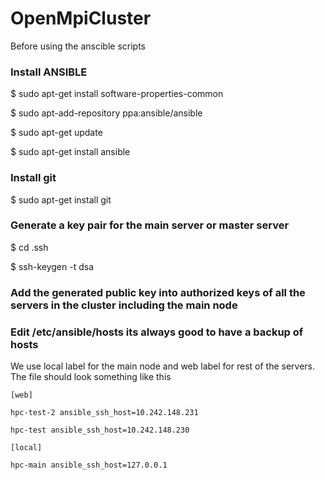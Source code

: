 # OpenMpiCluster

Before using the anscible scripts

### Install ANSIBLE

$ sudo apt-get install software-properties-common

$ sudo apt-add-repository ppa:ansible/ansible			

$ sudo apt-get update

$ sudo apt-get install ansible

### Install git

$ sudo apt-get install git

### Generate a key pair for the main server or master server

$ cd .ssh

$ ssh-keygen -t dsa

### Add the generated public key into authorized keys of all the servers in the cluster including the main node

### Edit /etc/ansible/hosts its always good to have a backup of hosts
We use local label for the main node and web label for rest of the servers.
The file should look something like this

    [web]

    hpc-test-2 ansible_ssh_host=10.242.148.231

    hpc-test ansible_ssh_host=10.242.148.230

    [local]

    hpc-main ansible_ssh_host=127.0.0.1
